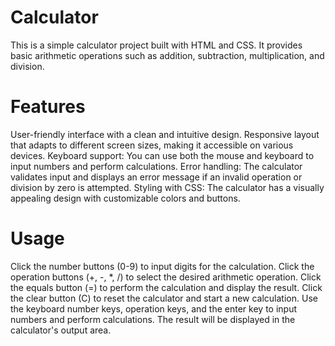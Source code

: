 # Calculator
This is a simple calculator project built with HTML and CSS. It provides basic arithmetic operations such as addition, subtraction, multiplication, and division.

# Features
User-friendly interface with a clean and intuitive design.
Responsive layout that adapts to different screen sizes, making it accessible on various devices.
Keyboard support: You can use both the mouse and keyboard to input numbers and perform calculations.
Error handling: The calculator validates input and displays an error message if an invalid operation or division by zero is attempted.
Styling with CSS: The calculator has a visually appealing design with customizable colors and buttons.
# Usage
Click the number buttons (0-9) to input digits for the calculation.
Click the operation buttons (+, -, *, /) to select the desired arithmetic operation.
Click the equals button (=) to perform the calculation and display the result.
Click the clear button (C) to reset the calculator and start a new calculation.
Use the keyboard number keys, operation keys, and the enter key to input numbers and perform calculations.
The result will be displayed in the calculator's output area.
